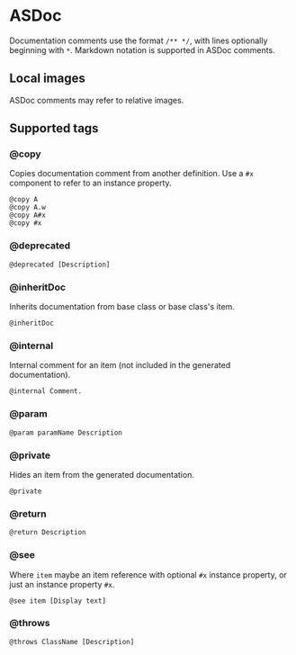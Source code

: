 # ASDoc

Documentation comments use the format `/** */`, with lines optionally beginning with `*`. Markdown notation is supported in ASDoc comments.

## Local images

ASDoc comments may refer to relative images.

## Supported tags

### \@copy

Copies documentation comment from another definition. Use a `#x` component to refer to an instance property.

```plain
@copy A
@copy A.w
@copy A#x
@copy #x
```

### \@deprecated

```plain
@deprecated [Description]
```

### \@inheritDoc

Inherits documentation from base class or base class's item.

```plain
@inheritDoc
```

### \@internal

Internal comment for an item (not included in the generated documentation).

```plain
@internal Comment.
```

### \@param

```plain
@param paramName Description
```

### \@private

Hides an item from the generated documentation.

```plain
@private
```

### \@return

```plain
@return Description
```

### \@see

Where `item` maybe an item reference with optional `#x` instance property, or just an instance property `#x`.

```plain
@see item [Display text]
```

### \@throws

```plain
@throws ClassName [Description]
```